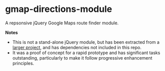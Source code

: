 gmap-directions-module
======================

A repsonsive jQuery Google Maps route finder module.

**Notes**

* This is not a stand-alone jQuery module, but has been extracted from a [larger project](http://www.silverstone.co.uk/visiting/), and has dependencies not included in this repo.
* It was a proof of concept for a rapid prototype and has significant tasks outstanding, particularly to make it follow progressive enhancement principles.